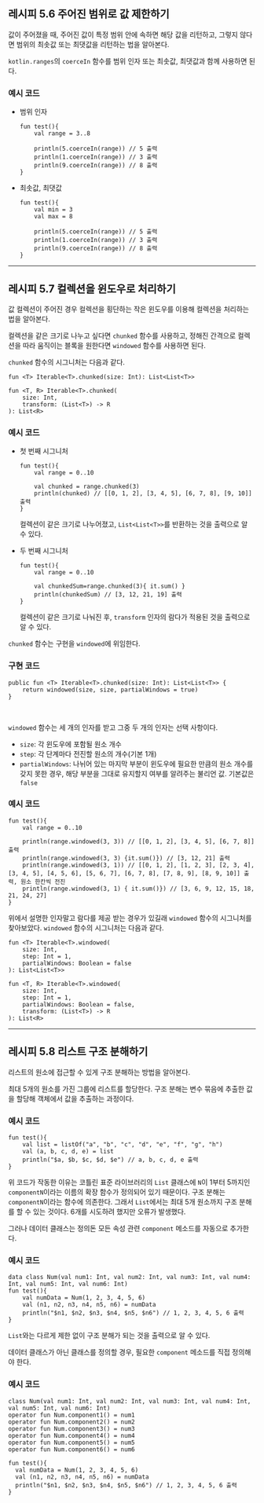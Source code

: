 ## 레시피 5.6 주어진 범위로 값 제한하기

값이 주어졌을 때, 주어진 값이 특정 범위 안에 속하면 해당 값을 리턴하고, 그렇지 않다면 범위의 최솟값 또는 최댓값을 리턴하는 법을 알아본다.

`kotlin.ranges`의 `coerceIn` 함수를 범위 인자 또는 최솟값, 최댓값과 함께 사용하면 된다.

### 예시 코드
- 범위 인자
    ```
    fun test(){
        val range = 3..8
        
        println(5.coerceIn(range)) // 5 출력
        println(1.coerceIn(range)) // 3 출력
        println(9.coerceIn(range)) // 8 출력
    }
    ```
- 최솟값, 최댓값
    ```
    fun test(){
        val min = 3
        val max = 8
        
        println(5.coerceIn(range)) // 5 출력
        println(1.coerceIn(range)) // 3 출력
        println(9.coerceIn(range)) // 8 출력
    }
    ```
  
---
## 레시피 5.7 컬렉션을 윈도우로 처리하기
값 컬렉션이 주어진 경우 컬렉션을 횡단하는 작은 윈도우를 이용해 컬렉션을 처리하는 법을 알아본다.

컬렉션을 같은 크기로 나누고 싶다면 `chunked` 함수를 사용하고, 정해진 간격으로 컬렉션을 따라 움직이는 블록을 원한다면 `windowed` 함수를 사용하면 된다.

`chunked` 함수의 시그니처는 다음과 같다.
```
fun <T> Iterable<T>.chunked(size: Int): List<List<T>>

fun <T, R> Iterable<T>.chunked(
    size: Int,
    transform: (List<T>) -> R
): List<R>
```

### 예시 코드
- 첫 번째 시그니처
    ```
    fun test(){
        val range = 0..10
    
        val chunked = range.chunked(3)
        println(chunked) // [[0, 1, 2], [3, 4, 5], [6, 7, 8], [9, 10]] 출력
    }
    ```
  컬렉션이 같은 크기로 나누어졌고, `List<List<T>>`를 반환하는 것을 출력으로 알 수 있다.


- 두 번째 시그니처
    ```
    fun test(){
        val range = 0..10

        val chunkedSum=range.chunked(3){ it.sum() }
        println(chunkedSum) // [3, 12, 21, 19] 출력
    }
    ```
  컬렉션이 같은 크기로 나눠진 후, `transform` 인자의 람다가 적용된 것을 출력으로 알 수 있다.


`chunked` 함수는 구현을 `windowed`에 위임한다.
### 구현 코드
```
public fun <T> Iterable<T>.chunked(size: Int): List<List<T>> {
    return windowed(size, size, partialWindows = true)
}
```
<br>

`windowed` 함수는 세 개의 인자를 받고 그중 두 개의 인자는 선택 사항이다.
- `size`: 각 윈도우에 포함될 원소 개수
- `step`: 각 단계마다 전진할 원소의 개수(기본 1개)
- `partialWindows`: 나뉘어 있는 마지막 부분이 윈도우에 필요한 만큼의 원소 개수를 갖지 못한 경우, 해당 부분을 그대로 유지할지 여부를 알려주는 불리언 값. 기본값은 `false`

### 예시 코드
```
fun test(){
    val range = 0..10

    println(range.windowed(3, 3)) // [[0, 1, 2], [3, 4, 5], [6, 7, 8]] 출력
    println(range.windowed(3, 3) {it.sum()}) // [3, 12, 21] 출력
    println(range.windowed(3, 1)) // [[0, 1, 2], [1, 2, 3], [2, 3, 4], [3, 4, 5], [4, 5, 6], [5, 6, 7], [6, 7, 8], [7, 8, 9], [8, 9, 10]] 출력, 원소 한칸씩 전진
    println(range.windowed(3, 1) { it.sum()}) // [3, 6, 9, 12, 15, 18, 21, 24, 27]
}
```
위에서 설명한 인자말고 람다를 제공 받는 경우가 있길래 `windowed` 함수의 시그니처를 찾아보았다. `windowed` 함수의 시그니처는 다음과 같다.
```
fun <T> Iterable<T>.windowed(
    size: Int,
    step: Int = 1,
    partialWindows: Boolean = false
): List<List<T>>

fun <T, R> Iterable<T>.windowed(
    size: Int,
    step: Int = 1,
    partialWindows: Boolean = false,
    transform: (List<T>) -> R
): List<R>
```

---

## 레시피 5.8 리스트 구조 분해하기
리스트의 원소에 접근할 수 있게 구조 분해하는 방법을 알아본다.

최대 5개의 원소를 가진 그룹에 리스트를 할당한다. 구조 분해는 변수 묶음에 추출한 값을 할당해 객체에서 값을 추출하는 과정이다.
### 예시 코드
```
fun test(){
    val list = listOf("a", "b", "c", "d", "e", "f", "g", "h")
    val (a, b, c, d, e) = list
    println("$a, $b, $c, $d, $e") // a, b, c, d, e 출력
}
```
위 코드가 작동한 이유는 코틀린 표준 라이브러리의 `List` 클래스에 `N`이 1부터 5까지인 `componentN`이라는 이름의 확장 함수가 정의되어 있기 때문이다. 구조 분해는 `componentN`이라는 함수에 의존한다. 그래서 `List`에서는 최대 5개 원소까지 구조 분해를 할 수 있는 것이다. 6개를 시도하려 했지만 오류가 발생했다.

그러나 데이터 클래스는 정의돈 모든 속성 관련 `component` 메소드를 자동으로 추가한다.
### 예시 코드
```
data class Num(val num1: Int, val num2: Int, val num3: Int, val num4: Int, val num5: Int, val num6: Int)
fun test(){
    val numData = Num(1, 2, 3, 4, 5, 6)
    val (n1, n2, n3, n4, n5, n6) = numData
    println("$n1, $n2, $n3, $n4, $n5, $n6") // 1, 2, 3, 4, 5, 6 출력
}
```
`List`와는 다르게 제한 없이 구조 분해가 되는 것을 출력으로 알 수 있다.

데이터 클래스가 아닌 클래스를 정의할 경우, 필요한 `component` 메소드를 직접 정의해야 한다.
### 예시 코드
```
class Num(val num1: Int, val num2: Int, val num3: Int, val num4: Int, val num5: Int, val num6: Int)
operator fun Num.component1() = num1
operator fun Num.component2() = num2
operator fun Num.component3() = num3
operator fun Num.component4() = num4
operator fun Num.component5() = num5
operator fun Num.component6() = num6

fun test(){
  val numData = Num(1, 2, 3, 4, 5, 6)
  val (n1, n2, n3, n4, n5, n6) = numData
  println("$n1, $n2, $n3, $n4, $n5, $n6") // 1, 2, 3, 4, 5, 6 출력
}
```
